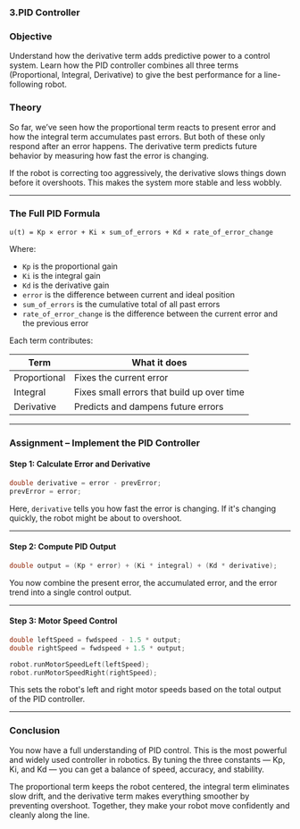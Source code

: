 ### 3.**PID Controller**

### Objective

Understand how the derivative term adds predictive power to a control system. Learn how the PID controller combines all three terms (Proportional, Integral, Derivative) to give the best performance for a line-following robot.

### Theory

So far, we’ve seen how the proportional term reacts to present error and how the integral term accumulates past errors. But both of these only respond after an error happens. The derivative term predicts future behavior by measuring how fast the error is changing.

If the robot is correcting too aggressively, the derivative slows things down before it overshoots. This makes the system more stable and less wobbly.

---

### The Full PID Formula

```
u(t) = Kp × error + Ki × sum_of_errors + Kd × rate_of_error_change
```

Where:

- `Kp` is the proportional gain
- `Ki` is the integral gain
- `Kd` is the derivative gain
- `error` is the difference between current and ideal position
- `sum_of_errors` is the cumulative total of all past errors
- `rate_of_error_change` is the difference between the current error and the previous error

Each term contributes:

| Term         | What it does                               |
| ------------ | ------------------------------------------ |
| Proportional | Fixes the current error                    |
| Integral     | Fixes small errors that build up over time |
| Derivative   | Predicts and dampens future errors         |

---

### Assignment – Implement the PID Controller

#### Step 1: Calculate Error and Derivative

```cpp
double derivative = error - prevError;
prevError = error;
```

Here, `derivative` tells you how fast the error is changing. If it's changing quickly, the robot might be about to overshoot.

---

#### Step 2: Compute PID Output

```cpp
double output = (Kp * error) + (Ki * integral) + (Kd * derivative);
```

You now combine the present error, the accumulated error, and the error trend into a single control output.

---

#### Step 3: Motor Speed Control

```cpp
double leftSpeed = fwdspeed - 1.5 * output;
double rightSpeed = fwdspeed + 1.5 * output;

robot.runMotorSpeedLeft(leftSpeed);
robot.runMotorSpeedRight(rightSpeed);
```

This sets the robot's left and right motor speeds based on the total output of the PID controller.

---

### Conclusion

You now have a full understanding of PID control. This is the most powerful and widely used controller in robotics. By tuning the three constants — Kp, Ki, and Kd — you can get a balance of speed, accuracy, and stability.

The proportional term keeps the robot centered, the integral term eliminates slow drift, and the derivative term makes everything smoother by preventing overshoot. Together, they make your robot move confidently and cleanly along the line.
